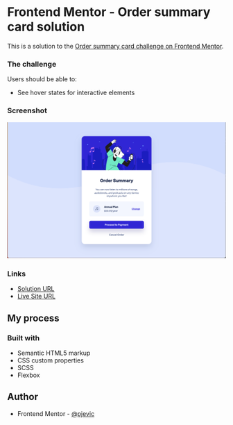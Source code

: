 # Frontend Mentor - Order summary card solution

This is a solution to the [Order summary card challenge on Frontend Mentor](https://www.frontendmentor.io/challenges/order-summary-component-QlPmajDUj).

### The challenge

Users should be able to:

- See hover states for interactive elements

### Screenshot

![](./screenshot-desktop.png)

### Links

- [Solution URL](https://github.com/pjevic/Order-summary-component-SCSS)
- [Live Site URL](https://pjevic.github.io/Order-summary-component-SCSS/)

## My process

### Built with

- Semantic HTML5 markup
- CSS custom properties
- SCSS
- Flexbox

## Author

- Frontend Mentor - [@pjevic](https://www.frontendmentor.io/profile/pjevic)
